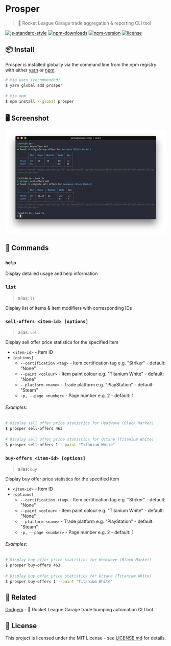 # Prosper

> 💎 Rocket League Garage trade aggregation & reporting CLI tool

[![js-standard-style](https://img.shields.io/badge/code%20style-standard-brightgreen.svg)](https://github.com/feross/standard) [![npm-downloads](https://img.shields.io/npm/dt/prosper.svg)](https://www.npmjs.com/package/prosper) [![npm-version](https://img.shields.io/npm/v/prosper.svg)](https://www.npmjs.com/package/prosper) [![license](https://img.shields.io/github/license/jamiestraw/prosper.svg)](LICENSE.md)

## 📦 Install

Prosper is installed globally via the command line from the npm registry with either [yarn](https://github.com/yarnpkg/yarn) or [npm](https://github.com/npm/npm).

```sh
# Via yarn (recommended)
$ yarn global add prosper

# Via npm
$ npm install --global prosper
```

## 🖥 Screenshot

<img src="screenshot.png" width="888">

## 🚀 Commands

### `help`

Display detailed usage and help information

### `list`

> alias: `ls`

Display list of items & item modifiers with corresponding IDs

### `sell-offers <item-id> [options]`

> alias: `sell`

Display sell offer price statistics for the specified item

- `<item-id>` - Item ID
- `[options]`
    - `--certification <tag>` - Item certification tag e.g. "Striker" - default: "None"
    - `--paint <colour>` - Item paint colour e.g. "Titanium White" - default: "None"
    - `--platform <name>` - Trade platform e.g. "PlayStation" - default: "Steam"
    - `-p, --page <number>` - Page number e.g. 2 - default: 1

###### Examples:

```sh
# Display sell offer price statistics for Heatwave (Black Market)
$ prosper sell-offers 463

# Display sell offer price statistics for Octane (Titanium White)
$ prosper sell-offers 1 --paint "Titanium White"
```

### `buy-offers <item-id> [options]`

> alias: `buy`

Display buy offer price statistics for the specified item

- `<item-id>` - Item ID
- `[options]`
    - `--certification <tag>` - Item certification tag e.g. "Striker" - default: "None"
    - `--paint <colour>` - Item paint colour e.g. "Titanium White" - default: "None"
    - `--platform <name>` - Trade platform e.g. "PlayStation" - default: "Steam"
    - `-p, --page <number>` - Page number e.g. 2 - default: 1

###### Examples:

```sh
# Display buy offer price statistics for Heatwave (Black Market)
$ prosper buy-offers 463

# Display buy offer price statistics for Octane (Titanium White)
$ prosper buy-offers 1 --paint "Titanium White"
```

## 🔗 Related

[Dodgem](https://github.com/jamiestraw/dodgem) - 🎪 Rocket League Garage trade bumping automation CLI bot
## 📄 License

This project is licensed under the MIT License - see [LICENSE.md](LICENSE.md) for details.
